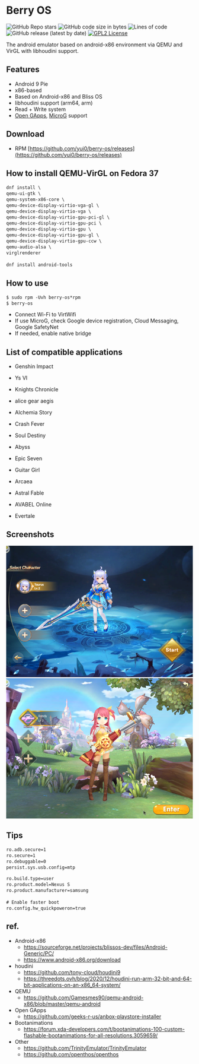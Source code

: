 # Berry OS

![GitHub Repo stars](https://img.shields.io/github/stars/yui0/berry-os?style=social)
![GitHub code size in bytes](https://img.shields.io/github/languages/code-size/yui0/berry-os)
![Lines of code](https://img.shields.io/tokei/lines/github/yui0/berry-os)
![GitHub release (latest by date)](https://img.shields.io/github/v/release/yui0/berry-os)
[![GPL2 License](https://img.shields.io/badge/license-GPL2-blue.svg?style=flat)](LICENSE)

The android emulator based on android-x86 environment via QEMU and VirGL with libhoudini support.

## Features

* Android 9 Pie
* x86-based
* Based on Android-x86 and Bliss OS
* libhoudini support (arm64, arm)
* Read + Write system
* [Open GApps](https://opengapps.org/), [MicroG](https://microg.org/download.html) support

## Download

* RPM [https://github.com/yui0/berry-os/releases](https://github.com/yui0/berry-os/releases)

## How to install QEMU-VirGL on Fedora 37

```
dnf install \
qemu-ui-gtk \
qemu-system-x86-core \
qemu-device-display-virtio-vga-gl \
qemu-device-display-virtio-vga \
qemu-device-display-virtio-gpu-pci-gl \
qemu-device-display-virtio-gpu-pci \
qemu-device-display-virtio-gpu \
qemu-device-display-virtio-gpu-gl \
qemu-device-display-virtio-gpu-ccw \
qemu-audio-alsa \
virglrenderer

dnf install android-tools
```

## How to use

```
$ sudo rpm -Uvh berry-os*rpm
$ berry-os
```

* Connect Wi-Fi to VirtWifi
* If use MicroG, check Google device registration, Cloud Messaging, Google SafetyNet
* If needed, enable native bridge

## List of compatible applications

* Genshin Impact
* Ys VI
* Knights Chronicle
* alice gear aegis
* Alchemia Story
* Crash Fever
* Soul Destiny
* Abyss
* Epic Seven
* Guitar Girl

* Arcaea
* Astral Fable
* AVABEL Online
* Evertale

## Screenshots

![Soul Destiny](SoulDestiny.png "Soul Destiny")
![AstralFable](AstralFable.png "AstralFable")

## Tips

```default.prop
ro.adb.secure=1
ro.secure=1
ro.debuggable=0
persist.sys.usb.config=mtp
```

```build.prop
ro.build.type=user
ro.product.model=Nexus S
ro.product.manufacturer=samsung

# Enable faster boot
ro.config.hw_quickpoweron=true
```

## ref.

* Android-x86
  * https://sourceforge.net/projects/blissos-dev/files/Android-Generic/PC/
  * https://www.android-x86.org/download
* houdini
  * https://github.com/tony-cloud/houdini9
  * https://threedots.ovh/blog/2020/12/houdini-run-arm-32-bit-and-64-bit-applications-on-an-x86_64-system/
* QEMU
  * https://github.com/Gamesmes90/qemu-android-x86/blob/master/qemu-android
* Open GApps
  * https://github.com/geeks-r-us/anbox-playstore-installer
* Bootanimations
  * https://forum.xda-developers.com/t/bootanimations-100-custom-flashable-bootanimations-for-all-resolutions.3059659/
* Other
  * https://github.com/TrinityEmulator/TrinityEmulator
  * https://github.com/openthos/openthos

